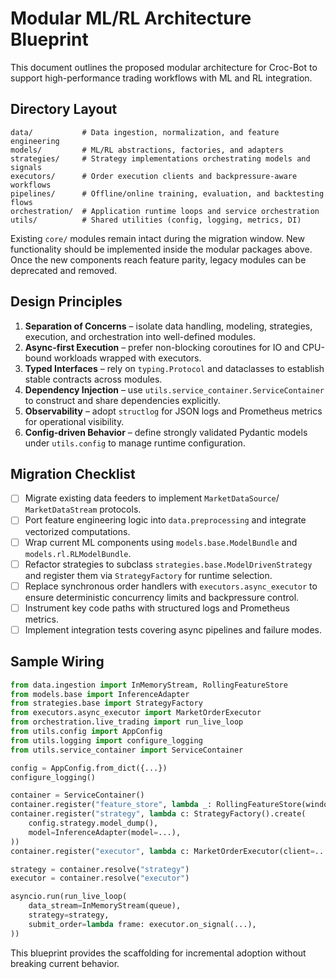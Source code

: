 # Modular ML/RL Architecture Blueprint

This document outlines the proposed modular architecture for Croc-Bot to support
high-performance trading workflows with ML and RL integration.

## Directory Layout

```
data/           # Data ingestion, normalization, and feature engineering
models/         # ML/RL abstractions, factories, and adapters
strategies/     # Strategy implementations orchestrating models and signals
executors/      # Order execution clients and backpressure-aware workflows
pipelines/      # Offline/online training, evaluation, and backtesting flows
orchestration/  # Application runtime loops and service orchestration
utils/          # Shared utilities (config, logging, metrics, DI)
```

Existing `core/` modules remain intact during the migration window. New
functionality should be implemented inside the modular packages above. Once the
new components reach feature parity, legacy modules can be deprecated and
removed.

## Design Principles

1. **Separation of Concerns** – isolate data handling, modeling, strategies,
   execution, and orchestration into well-defined modules.
2. **Async-first Execution** – prefer non-blocking coroutines for IO and
   CPU-bound workloads wrapped with executors.
3. **Typed Interfaces** – rely on `typing.Protocol` and dataclasses to establish
   stable contracts across modules.
4. **Dependency Injection** – use `utils.service_container.ServiceContainer` to
   construct and share dependencies explicitly.
5. **Observability** – adopt `structlog` for JSON logs and Prometheus metrics for
   operational visibility.
6. **Config-driven Behavior** – define strongly validated Pydantic models under
   `utils.config` to manage runtime configuration.

## Migration Checklist

- [ ] Migrate existing data feeders to implement `MarketDataSource`/
      `MarketDataStream` protocols.
- [ ] Port feature engineering logic into `data.preprocessing` and integrate
      vectorized computations.
- [ ] Wrap current ML components using `models.base.ModelBundle` and
      `models.rl.RLModelBundle`.
- [ ] Refactor strategies to subclass `strategies.base.ModelDrivenStrategy` and
      register them via `StrategyFactory` for runtime selection.
- [ ] Replace synchronous order handlers with `executors.async_executor` to
      ensure deterministic concurrency limits and backpressure control.
- [ ] Instrument key code paths with structured logs and Prometheus metrics.
- [ ] Implement integration tests covering async pipelines and failure modes.

## Sample Wiring

```python
from data.ingestion import InMemoryStream, RollingFeatureStore
from models.base import InferenceAdapter
from strategies.base import StrategyFactory
from executors.async_executor import MarketOrderExecutor
from orchestration.live_trading import run_live_loop
from utils.config import AppConfig
from utils.logging import configure_logging
from utils.service_container import ServiceContainer

config = AppConfig.from_dict({...})
configure_logging()

container = ServiceContainer()
container.register("feature_store", lambda _: RollingFeatureStore(window=256))
container.register("strategy", lambda c: StrategyFactory().create(
    config.strategy.model_dump(),
    model=InferenceAdapter(model=...),
))
container.register("executor", lambda c: MarketOrderExecutor(client=...))

strategy = container.resolve("strategy")
executor = container.resolve("executor")

asyncio.run(run_live_loop(
    data_stream=InMemoryStream(queue),
    strategy=strategy,
    submit_order=lambda frame: executor.on_signal(...),
))
```

This blueprint provides the scaffolding for incremental adoption without
breaking current behavior.
